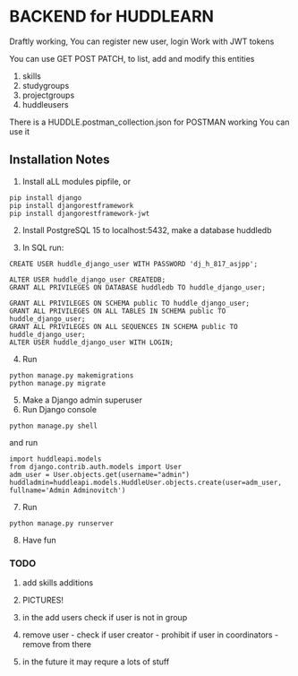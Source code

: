 
# BACKEND for HUDDLEARN

Draftly working, 
You can register new user, login
Work with JWT tokens

You can use GET POST PATCH, to list, add and modify this entities
1. skills
2. studygroups
3. projectgroups
4. huddleusers


There is a HUDDLE.postman_collection.json for POSTMAN working
You can use it


## Installation Notes

1. Install aLL modules pipfile, or
```
pip install django
pip install djangorestframework
pip install djangorestframework-jwt
```
2. Install PostgreSQL 15 to localhost:5432, make a database huddledb

3. In SQL run:
```
CREATE USER huddle_django_user WITH PASSWORD 'dj_h_817_asjpp';

ALTER USER huddle_django_user CREATEDB;
GRANT ALL PRIVILEGES ON DATABASE huddledb TO huddle_django_user;

GRANT ALL PRIVILEGES ON SCHEMA public TO huddle_django_user;
GRANT ALL PRIVILEGES ON ALL TABLES IN SCHEMA public TO huddle_django_user;
GRANT ALL PRIVILEGES ON ALL SEQUENCES IN SCHEMA public TO huddle_django_user;
ALTER USER huddle_django_user WITH LOGIN;

```
4. Run
``` 
python manage.py makemigrations
python manage.py migrate
```

5. Make a Django admin superuser
6. Run Django console 
```
python manage.py shell
```
and run
```
import huddleapi.models
from django.contrib.auth.models import User
adm_user = User.objects.get(username="admin")
huddladmin=huddleapi.models.HuddleUser.objects.create(user=adm_user, fullname='Admin Adminovitch')
```


7. Run
```
python manage.py runserver

```

8. Have fun



### TODO

1. add skills additions

2. PICTURES! 

3. in the add users check if user is not in group
4. remove user - check if user creator - prohibit
    if user in coordinators - remove from there

5. in the future it may requre a lots of stuff
